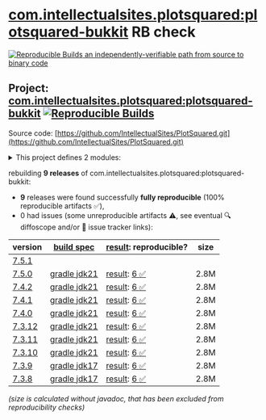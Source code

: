 [com.intellectualsites.plotsquared:plotsquared-bukkit](https://central.sonatype.com/artifact/com.intellectualsites.plotsquared/plotsquared-bukkit/versions) RB check
=======

[![Reproducible Builds](https://reproducible-builds.org/images/logos/rb.svg) an independently-verifiable path from source to binary code](https://reproducible-builds.org/)

## Project: [com.intellectualsites.plotsquared:plotsquared-bukkit](https://central.sonatype.com/artifact/com.intellectualsites.plotsquared/plotsquared-bukkit/versions) [![Reproducible Builds](https://img.shields.io/endpoint?url=https://raw.githubusercontent.com/jvm-repo-rebuild/reproducible-central/master/content/com/intellectualsites/plotsquared/plotsquared-bukkit/badge.json)](https://github.com/jvm-repo-rebuild/reproducible-central/blob/master/content/com/intellectualsites/plotsquared/plotsquared-bukkit/README.md)

Source code: [https://github.com/IntellectualSites/PlotSquared.git](https://github.com/IntellectualSites/PlotSquared.git)

<details><summary>This project defines 2 modules:</summary>

* [com.intellectualsites.plotsquared:plotsquared-bukkit](https://central.sonatype.com/artifact/com.intellectualsites.plotsquared/plotsquared-bukkit/overview)
* [com.intellectualsites.plotsquared:plotsquared-core](https://central.sonatype.com/artifact/com.intellectualsites.plotsquared/plotsquared-core/overview)
</details>

rebuilding **9 releases** of com.intellectualsites.plotsquared:plotsquared-bukkit:
- **9** releases were found successfully **fully reproducible** (100% reproducible artifacts :white_check_mark:),
- 0 had issues (some unreproducible artifacts :warning:, see eventual :mag: diffoscope and/or :memo: issue tracker links):

| version | [build spec](/BUILDSPEC.md) | [result](https://reproducible-builds.org/docs/jvm/): reproducible? | size |
| -- | --------- | ------ | -- |
| [7.5.1](https://central.sonatype.com/artifact/com.intellectualsites.plotsquared/plotsquared-bukkit/7.5.1/pom) | | | |
| [7.5.0](https://central.sonatype.com/artifact/com.intellectualsites.plotsquared/plotsquared-bukkit/7.5.0/pom) | [gradle jdk21](plotsquared-7.5.0.buildspec) | [result](plotsquared-bukkit-7.5.0.buildinfo): [6 :white_check_mark: ](plotsquared-bukkit-7.5.0.buildcompare) | 2.8M |
| [7.4.2](https://central.sonatype.com/artifact/com.intellectualsites.plotsquared/plotsquared-bukkit/7.4.2/pom) | [gradle jdk21](plotsquared-7.4.2.buildspec) | [result](plotsquared-bukkit-7.4.2.buildinfo): [6 :white_check_mark: ](plotsquared-bukkit-7.4.2.buildcompare) | 2.8M |
| [7.4.1](https://central.sonatype.com/artifact/com.intellectualsites.plotsquared/plotsquared-bukkit/7.4.1/pom) | [gradle jdk21](plotsquared-7.4.1.buildspec) | [result](plotsquared-bukkit-7.4.1.buildinfo): [6 :white_check_mark: ](plotsquared-bukkit-7.4.1.buildcompare) | 2.8M |
| [7.4.0](https://central.sonatype.com/artifact/com.intellectualsites.plotsquared/plotsquared-bukkit/7.4.0/pom) | [gradle jdk21](plotsquared-7.4.0.buildspec) | [result](plotsquared-bukkit-7.4.0.buildinfo): [6 :white_check_mark: ](plotsquared-bukkit-7.4.0.buildcompare) | 2.8M |
| [7.3.12](https://central.sonatype.com/artifact/com.intellectualsites.plotsquared/plotsquared-bukkit/7.3.12/pom) | [gradle jdk21](plotsquared-7.3.12.buildspec) | [result](plotsquared-bukkit-7.3.12.buildinfo): [6 :white_check_mark: ](plotsquared-bukkit-7.3.12.buildcompare) | 2.8M |
| [7.3.11](https://central.sonatype.com/artifact/com.intellectualsites.plotsquared/plotsquared-bukkit/7.3.11/pom) | [gradle jdk21](plotsquared-7.3.11.buildspec) | [result](plotsquared-bukkit-7.3.11.buildinfo): [6 :white_check_mark: ](plotsquared-bukkit-7.3.11.buildcompare) | 2.8M |
| [7.3.10](https://central.sonatype.com/artifact/com.intellectualsites.plotsquared/plotsquared-bukkit/7.3.10/pom) | [gradle jdk21](plotsquared-7.3.10.buildspec) | [result](plotsquared-bukkit-7.3.10.buildinfo): [6 :white_check_mark: ](plotsquared-bukkit-7.3.10.buildcompare) | 2.8M |
| [7.3.9](https://central.sonatype.com/artifact/com.intellectualsites.plotsquared/plotsquared-bukkit/7.3.9/pom) | [gradle jdk17](plotsquared-7.3.9.buildspec) | [result](plotsquared-bukkit-7.3.9.buildinfo): [6 :white_check_mark: ](plotsquared-bukkit-7.3.9.buildcompare) | 2.8M |
| [7.3.8](https://central.sonatype.com/artifact/com.intellectualsites.plotsquared/plotsquared-bukkit/7.3.8/pom) | [gradle jdk17](plotsquared-7.3.8.buildspec) | [result](plotsquared-bukkit-7.3.8.buildinfo): [6 :white_check_mark: ](plotsquared-bukkit-7.3.8.buildcompare) | 2.8M |

<i>(size is calculated without javadoc, that has been excluded from reproducibility checks)</i>
